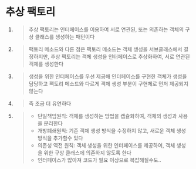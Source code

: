 # 추상 팩토리 
1. > 추상 팩토리는 인터페이스를 이용하여 서로 연관된, 또는 의존하는 객체의 구상 클래스를 생성하는 패턴이다
2. > 팩토리 메소드와 다른 점은 팩토리 메소드는 객체 생성을 서브클래스에서 결정하지만, 추상 팩토리는 객체 생성을 인터페이스로 추상화하여, 서로 연관된 객체를 생성한다
3. > 생성을 위한 인터페이스를 우선 제공해 인터페이스를 구현한 객체가 생성을 담당하고 팩토리 메소드와 다르게 객체 생성 부분이 구현체로 먼저 제공되지 않는다
4. > 즉 조금 더 유연하다 
5. > - 단일책임원칙: 객체를 생성하는 방법을 캡슐화하여, 객체의 생성과 사용을 분리한다
   > - 개방폐쇄원칙: 기존 객체 생성 방식을 수정하지 않고, 새로운 객체 생성 방식을 추가할수 있다
   > - 의존성 역전 원칙: 객체 생성을 위한 인터페이스를 제공하여, 객체 생성을 위한 구상 클래스에 의존하지 않도록 한다
   > - 인터페이스가 많아져 코드가 필요 이상으로 복잡해질수도..
   